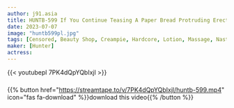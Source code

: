 ```yaml
---
author: j91.asia
title: HUNTB-599 If You Continue Teasing A Paper Bread Protruding Erection Ji Po Against A Co ○ Ma Through Panties, Will You Ask Himself For A Weak Beauty Esthetician?
date: 2023-07-07
image: "huntb599pl.jpg"
tags: [Censored, Beauty Shop, Creampie, Hardcore, Lotion, Massage, Nasty]
maker: [Hunter]
actress: 
---
```



{{< youtubepl 7PK4dQpYQbIxjl >}}
###

{{% button href="https://streamtape.to/v/7PK4dQpYQbIxjl/huntb-599.mp4" icon="fas fa-download" %}}download this video{{% /button %}}

